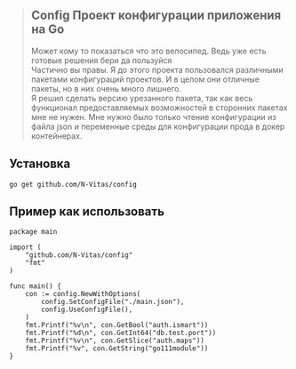 > ## Config Проект конфигурации приложения на Go 
> Может кому то показаться что это велосипед. Ведь уже есть готовые решения бери да пользуйся  
> Частично вы правы. Я до этого проекта пользовался различными пакетами конфигураций проектов. И в целом они отличные пакеты, но в них очень много лишнего.  
> Я решил сделать версию урезанного пакета, так как весь функционал предоставляемых возможностей в сторонних пакетах мне не нужен. 
> Мне нужно было только чтение конфигурации из файла json и переменные среды для конфигурации прода в докер контейнерах.

## Установка
``` 
go get github.com/N-Vitas/config 
```  


## Пример как использовать
``` golang
package main

import (
	"github.com/N-Vitas/config"
	"fmt"
)

func main() {
	con := config.NewWithOptions(
		config.SetConfigFile("./main.json"),
		config.UseConfigFile(),
	)
	fmt.Printf("%v\n", con.GetBool("auth.ismart"))
	fmt.Printf("%d\n", con.GetInt64("db.test.port"))
	fmt.Printf("%v\n", con.GetSlice("auth.maps"))
	fmt.Printf("%v", con.GetString("go111module"))
}
```
